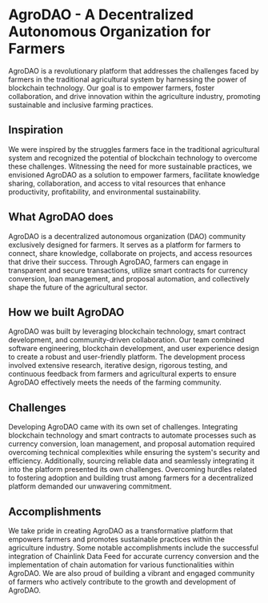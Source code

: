 
# AgroDAO - A Decentralized Autonomous Organization for Farmers

AgroDAO is a revolutionary platform that addresses the challenges faced by farmers in the traditional agricultural system by harnessing the power of blockchain technology. Our goal is to empower farmers, foster collaboration, and drive innovation within the agriculture industry, promoting sustainable and inclusive farming practices.

## Inspiration
We were inspired by the struggles farmers face in the traditional agricultural system and recognized the potential of blockchain technology to overcome these challenges. Witnessing the need for more sustainable practices, we envisioned AgroDAO as a solution to empower farmers, facilitate knowledge sharing, collaboration, and access to vital resources that enhance productivity, profitability, and environmental sustainability.
## What AgroDAO does
AgroDAO is a decentralized autonomous organization (DAO) community exclusively designed for farmers. It serves as a platform for farmers to connect, share knowledge, collaborate on projects, and access resources that drive their success. Through AgroDAO, farmers can engage in transparent and secure transactions, utilize smart contracts for currency conversion, loan management, and proposal automation, and collectively shape the future of the agricultural sector.
## How we built AgroDAO
AgroDAO was built by leveraging blockchain technology, smart contract development, and community-driven collaboration. Our team combined software engineering, blockchain development, and user experience design to create a robust and user-friendly platform. The development process involved extensive research, iterative design, rigorous testing, and continuous feedback from farmers and agricultural experts to ensure AgroDAO effectively meets the needs of the farming community.
## Challenges
Developing AgroDAO came with its own set of challenges. Integrating blockchain technology and smart contracts to automate processes such as currency conversion, loan management, and proposal automation required overcoming technical complexities while ensuring the system's security and efficiency. Additionally, sourcing reliable data and seamlessly integrating it into the platform presented its own challenges. Overcoming hurdles related to fostering adoption and building trust among farmers for a decentralized platform demanded our unwavering commitment.
## Accomplishments
We take pride in creating AgroDAO as a transformative platform that empowers farmers and promotes sustainable practices within the agriculture industry. Some notable accomplishments include the successful integration of Chainlink Data Feed for accurate currency conversion and the implementation of chain automation for various functionalities within AgroDAO. We are also proud of building a vibrant and engaged community of farmers who actively contribute to the growth and development of AgroDAO.
